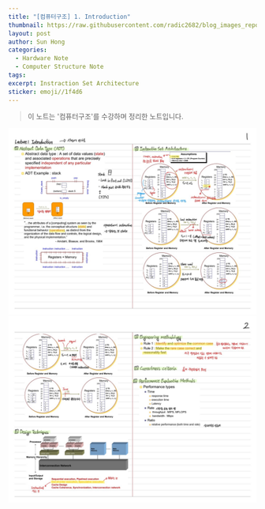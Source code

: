 ```yaml
---
title: "[컴퓨터구조] 1. Introduction"
thumbnail: https://raw.githubusercontent.com/radic2682/blog_images_repo/main/uploads/Hardware_notes/b3FLjofFELthAdouAweg.jpg
layout: post
author: Sun Hong
categories:
  - Hardware Note
  - Computer Structure Note
tags: 
excerpt: Instraction Set Architecture
sticker: emoji//1f4d6
---
```

>  이 노트는 '컴퓨터구조'를 수강하며 정리한 노트입니다.

![이미지](https://raw.githubusercontent.com/radic2682/blog_images_repo/main/uploads/Hardware_notes/b3FLjofFELthAdouAweg.jpg)
![이미지](https://raw.githubusercontent.com/radic2682/blog_images_repo/main/uploads/Hardware_notes/Vz2bYiNxWFeA0dmiL7wz.jpg)
